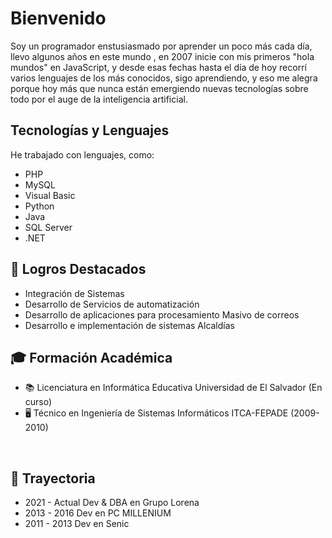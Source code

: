 # Bienvenido

Soy un programador enstusiasmado por aprender un poco más cada día, llevo algunos años en este mundo , en 2007 inicie con mis primeros "hola mundos" en JavaScript, y desde esas fechas hasta el día de hoy recorrí varios lenguajes de los más conocidos, sigo aprendiendo, y eso me alegra porque hoy más que nunca están emergiendo nuevas tecnologías sobre todo por el auge de la inteligencia artificial.

## Tecnologías y Lenguajes

He trabajado con lenguajes, como:
- PHP
- MySQL
- Visual Basic
- Python
- Java
- SQL Server
- .NET



## 🚀 Logros Destacados

- Integración de Sistemas
- Desarrollo de Servicios de automatización 
- Desarrollo de aplicaciones para procesamiento Masivo de correos
- Desarrollo e implementación de sistemas Alcaldías

## 🎓 Formación Académica

- 📚 Licenciatura en Informática Educativa
Universidad de El Salvador (En curso)
- 🖥️ Técnico en Ingeniería de Sistemas Informáticos
ITCA-FEPADE (2009-2010)

<br clear="left"/>
  
## 💼 Trayectoria
- 2021 - Actual Dev & DBA en Grupo Lorena
- 2013 - 2016 Dev en PC MILLENIUM
- 2011 - 2013 Dev en Senic

